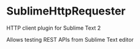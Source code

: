 SublimeHttpRequester
====================

HTTP client plugin for Sublime Text 2

Allows testing REST APIs from Sublime Text editor

